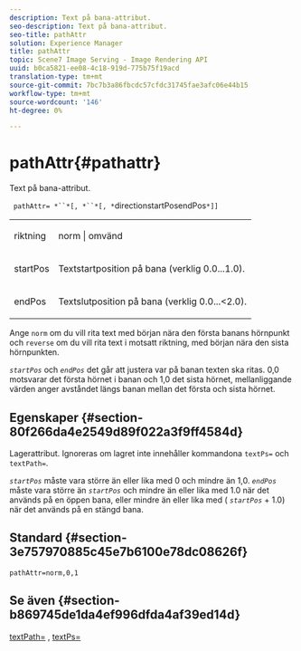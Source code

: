 ```yaml
---
description: Text på bana-attribut.
seo-description: Text på bana-attribut.
seo-title: pathAttr
solution: Experience Manager
title: pathAttr
topic: Scene7 Image Serving - Image Rendering API
uuid: b0ca5821-ee08-4c18-919d-775b75f19acd
translation-type: tm+mt
source-git-commit: 7bc7b3a86fbcdc57cfdc31745fae3afc06e44b15
workflow-type: tm+mt
source-wordcount: '146'
ht-degree: 0%

---
```



# pathAttr{#pathattr}

Text på bana-attribut.

` pathAttr= *``*[, *``*[, *`directionstartPosendPos`*]]`

<table id="simpletable_EC76095316AF4F07B1DDCC0D72B814CF"> 
 <tr class="strow"> 
  <td class="stentry"> <p> <span class="varname"> riktning  </span> </p> </td> 
  <td class="stentry"> <p> <span class="codeph"> norm  </span> |  <span class="codeph"> omvänd  </span> </p> </td> 
 </tr> 
 <tr class="strow"> 
  <td class="stentry"> <p> <span class="varname"> startPos  </span> </p> </td> 
  <td class="stentry"> <p>Textstartposition på bana (verklig 0.0...1.0). </p> </td> 
 </tr> 
 <tr class="strow"> 
  <td class="stentry"> <p> <span class="varname"> endPos  </span> </p> </td> 
  <td class="stentry"> <p>Textslutposition på bana (verklig 0.0...&lt;2.0). </p> </td> 
 </tr> 
</table>

Ange `norm` om du vill rita text med början nära den första banans hörnpunkt och `reverse` om du vill rita text i motsatt riktning, med början nära den sista hörnpunkten.

*`startPos`* och  *`endPos`* det går att justera var på banan texten ska ritas. 0,0 motsvarar det första hörnet i banan och 1,0 det sista hörnet, mellanliggande värden anger avståndet längs banan mellan det första och sista hörnet.

## Egenskaper {#section-80f266da4e2549d89f022a3f9ff4584d}

Lagerattribut. Ignoreras om lagret inte innehåller kommandona `textPs=` och `textPath=`.

*`startPos`* måste vara större än eller lika med 0 och mindre än 1,0.  *`endPos`* måste vara större än  *`startPos`* och mindre än eller lika med 1.0 när det används på en öppen bana, eller mindre än eller lika med (  *`startPos`* + 1.0) när det används på en stängd bana.

## Standard {#section-3e757970885c45e7b6100e78dc08626f}

`pathAttr=norm,0,1`

## Se även {#section-b869745de1da4ef996dfda4af39ed14d}

[textPath=](../../../../../is-api/http-ref/image-serving-api-ref/c-http-protocol-reference/c-command-reference/r-textpath.md#reference-b09cc0902dff4725bdb54d5da4076ccd) ,  [textPs=](../../../../../is-api/http-ref/image-serving-api-ref/c-http-protocol-reference/c-command-reference/r-textps.md#reference-4209a2a6169f44278da2647cfb0cd767)
